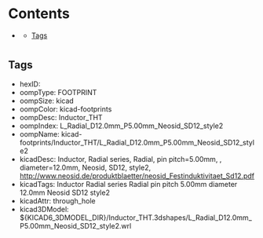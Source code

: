 



Contents
========

* [](#)
	* [Tags](#tags)

# 

## Tags

- hexID: 
- oompType: FOOTPRINT
- oompSize: kicad
- oompColor: kicad-footprints
- oompDesc: Inductor_THT
- oompIndex: L_Radial_D12.0mm_P5.00mm_Neosid_SD12_style2
- oompName: kicad-footprints/Inductor_THT/L_Radial_D12.0mm_P5.00mm_Neosid_SD12_style2
- kicadDesc: Inductor, Radial series, Radial, pin pitch=5.00mm, , diameter=12.0mm, Neosid, SD12, style2, http://www.neosid.de/produktblaetter/neosid_Festinduktivitaet_Sd12.pdf
- kicadTags: Inductor Radial series Radial pin pitch 5.00mm  diameter 12.0mm Neosid SD12 style2
- kicadAttr: through_hole
- kicad3DModel: ${KICAD6_3DMODEL_DIR}/Inductor_THT.3dshapes/L_Radial_D12.0mm_P5.00mm_Neosid_SD12_style2.wrl
